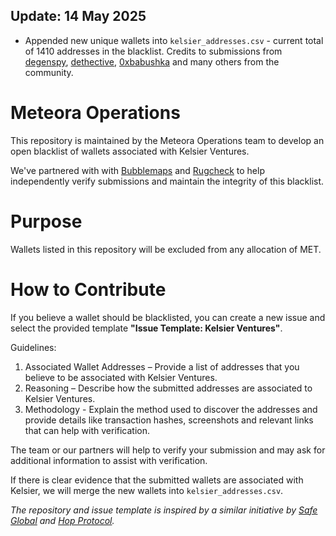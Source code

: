 ## Update: 14 May 2025

- Appended new unique wallets into `kelsier_addresses.csv` - current total of 1410 addresses in the blacklist. Credits to submissions from [degenspy](https://x.com/degen_spy), [dethective](https://x.com/dethective), [0xbabushka](https://x.com/0xbabushka) and many others from the community.

# Meteora Operations

This repository is maintained by the Meteora Operations team to develop an open blacklist of wallets associated with Kelsier Ventures.

We've partnered with with [Bubblemaps](https://x.com/bubblemaps) and [Rugcheck](https://x.com/Rugcheckxyz) to help independently verify submissions and maintain the integrity of this blacklist.

# Purpose

Wallets listed in this repository will be excluded from any allocation of MET.

# How to Contribute

If you believe a wallet should be blacklisted, you can create a new issue and select the provided template **"Issue Template: Kelsier Ventures"**.

Guidelines: 

1. Associated Wallet Addresses – Provide a list of addresses that you believe to be associated with Kelsier Ventures.
2. Reasoning – Describe how the submitted addresses are associated to Kelsier Ventures.
3. Methodology - Explain the method used to discover the addresses and provide details like transaction hashes, screenshots and relevant links that can help with verification.

The team or our partners will help to verify your submission and may ask for additional information to assist with verification. 

If there is clear evidence that the submitted wallets are associated with Kelsier, we will merge the new wallets into `kelsier_addresses.csv`.

_The repository and issue template is inspired by a similar initiative by [Safe Global](https://github.com/safe-global) and [Hop Protocol](https://github.com/hop-protocol/hop-airdrop)._
